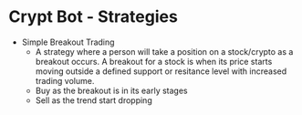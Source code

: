 # Crypt Bot - Strategies
- Simple Breakout Trading
  - A strategy where a person will take a position on a stock/crypto as a breakout occurs. A breakout for a stock is when its price starts moving outside a defined support or resitance level with increased trading volume. 
  - Buy as the breakout is in its early stages
  - Sell as the trend start dropping